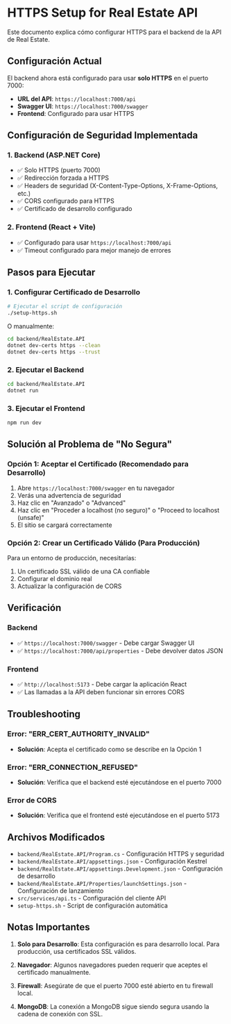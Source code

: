 # HTTPS Setup for Real Estate API

Este documento explica cómo configurar HTTPS para el backend de la API de Real Estate.

## Configuración Actual

El backend ahora está configurado para usar **solo HTTPS** en el puerto 7000:

- **URL del API**: `https://localhost:7000/api`
- **Swagger UI**: `https://localhost:7000/swagger`
- **Frontend**: Configurado para usar HTTPS

## Configuración de Seguridad Implementada

### 1. Backend (ASP.NET Core)

- ✅ Solo HTTPS (puerto 7000)
- ✅ Redirección forzada a HTTPS
- ✅ Headers de seguridad (X-Content-Type-Options, X-Frame-Options, etc.)
- ✅ CORS configurado para HTTPS
- ✅ Certificado de desarrollo configurado

### 2. Frontend (React + Vite)

- ✅ Configurado para usar `https://localhost:7000/api`
- ✅ Timeout configurado para mejor manejo de errores

## Pasos para Ejecutar

### 1. Configurar Certificado de Desarrollo

```bash
# Ejecutar el script de configuración
./setup-https.sh
```

O manualmente:

```bash
cd backend/RealEstate.API
dotnet dev-certs https --clean
dotnet dev-certs https --trust
```

### 2. Ejecutar el Backend

```bash
cd backend/RealEstate.API
dotnet run
```

### 3. Ejecutar el Frontend

```bash
npm run dev
```

## Solución al Problema de "No Segura"

### Opción 1: Aceptar el Certificado (Recomendado para Desarrollo)

1. Abre `https://localhost:7000/swagger` en tu navegador
2. Verás una advertencia de seguridad
3. Haz clic en "Avanzado" o "Advanced"
4. Haz clic en "Proceder a localhost (no seguro)" o "Proceed to localhost (unsafe)"
5. El sitio se cargará correctamente

### Opción 2: Crear un Certificado Válido (Para Producción)

Para un entorno de producción, necesitarías:

1. Un certificado SSL válido de una CA confiable
2. Configurar el dominio real
3. Actualizar la configuración de CORS

## Verificación

### Backend

- ✅ `https://localhost:7000/swagger` - Debe cargar Swagger UI
- ✅ `https://localhost:7000/api/properties` - Debe devolver datos JSON

### Frontend

- ✅ `http://localhost:5173` - Debe cargar la aplicación React
- ✅ Las llamadas a la API deben funcionar sin errores CORS

## Troubleshooting

### Error: "ERR_CERT_AUTHORITY_INVALID"

- **Solución**: Acepta el certificado como se describe en la Opción 1

### Error: "ERR_CONNECTION_REFUSED"

- **Solución**: Verifica que el backend esté ejecutándose en el puerto 7000

### Error de CORS

- **Solución**: Verifica que el frontend esté ejecutándose en el puerto 5173

## Archivos Modificados

- `backend/RealEstate.API/Program.cs` - Configuración HTTPS y seguridad
- `backend/RealEstate.API/appsettings.json` - Configuración Kestrel
- `backend/RealEstate.API/appsettings.Development.json` - Configuración de desarrollo
- `backend/RealEstate.API/Properties/launchSettings.json` - Configuración de lanzamiento
- `src/services/api.ts` - Configuración del cliente API
- `setup-https.sh` - Script de configuración automática

## Notas Importantes

1. **Solo para Desarrollo**: Esta configuración es para desarrollo local. Para producción, usa certificados SSL válidos.

2. **Navegador**: Algunos navegadores pueden requerir que aceptes el certificado manualmente.

3. **Firewall**: Asegúrate de que el puerto 7000 esté abierto en tu firewall local.

4. **MongoDB**: La conexión a MongoDB sigue siendo segura usando la cadena de conexión con SSL.

